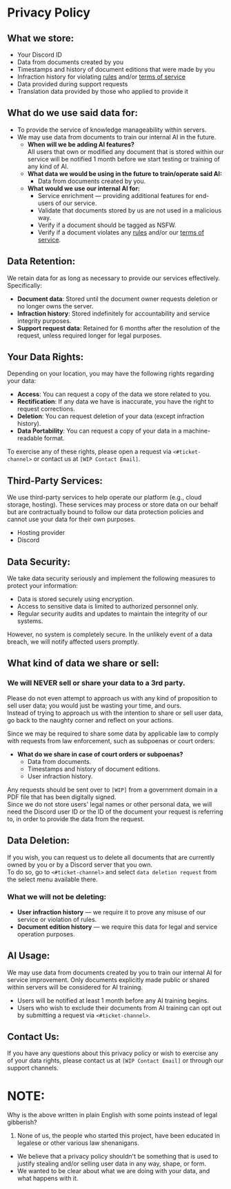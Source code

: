 # Privacy Policy

## What we store:
- Your Discord ID
- Data from documents created by you
- Timestamps and history of document editions that were made by you
- Infraction history for violating [rules](https://github.com/Compendium-Discord-Bot/Leagal-Stuff-We-Are-Required-To-Share/blob/main/Rules.md) and/or [terms of service](https://github.com/Compendium-Discord-Bot/Leagal-Stuff-We-Are-Required-To-Share/blob/main/Terms-of-Service.md)
- Data provided during support requests
- Translation data provided by those who applied to provide it

## What do we use said data for:
- To provide the service of knowledge manageability within servers.
- We may use data from documents to train our internal AI in the future.
   - **When will we be adding AI features?**  
      All users that own or modified any document that is stored within our service will be notified 1 month before we start testing or training of any kind of AI.
   - **What data we would be using in the future to train/operate said AI:**  
      - Data from documents created by you.
   - **What would we use our internal AI for:**  
      - Service enrichment — providing additional features for end-users of our service.
      - Validate that documents stored by us are not used in a malicious way.
      - Verify if a document should be tagged as NSFW.
      - Verify if a document violates any [rules](https://github.com/Compendium-Discord-Bot/Leagal-Stuff-We-Are-Required-To-Share/blob/main/Rules.md) and/or our [terms of service](https://github.com/Compendium-Discord-Bot/Leagal-Stuff-We-Are-Required-To-Share/blob/main/Terms-of-Service.md).

## Data Retention:
We retain data for as long as necessary to provide our services effectively. Specifically:
- **Document data**: Stored until the document owner requests deletion or no longer owns the server.
- **Infraction history**: Stored indefinitely for accountability and service integrity purposes.
- **Support request data**: Retained for 6 months after the resolution of the request, unless required longer for legal purposes.

## Your Data Rights:
Depending on your location, you may have the following rights regarding your data:
- **Access**: You can request a copy of the data we store related to you.
- **Rectification**: If any data we have is inaccurate, you have the right to request corrections.
- **Deletion**: You can request deletion of your data (except infraction history).
- **Data Portability**: You can request a copy of your data in a machine-readable format.

To exercise any of these rights, please open a request via `<#ticket-channel>` or contact us at `[WIP Contact Email]`.

## Third-Party Services:
We use third-party services to help operate our platform (e.g., cloud storage, hosting). These services may process or store data on our behalf but are contractually bound to follow our data protection policies and cannot use your data for their own purposes.
- Hosting provider
- Discord

## Data Security:
We take data security seriously and implement the following measures to protect your information:
- Data is stored securely using encryption.
- Access to sensitive data is limited to authorized personnel only.
- Regular security audits and updates to maintain the integrity of our systems.  

However, no system is completely secure. In the unlikely event of a data breach, we will notify affected users promptly.

## What kind of data we share or sell:
### We will NEVER sell or share your data to a 3rd party.
Please do not even attempt to approach us with any kind of proposition to sell user data; you would just be wasting your time, and ours.  
Instead of trying to approach us with the intention to share or sell user data, go back to the naughty corner and reflect on your actions.

Since we may be required to share some data by applicable law to comply with requests from law enforcement, such as subpoenas or court orders:
- **What do we share in case of court orders or subpoenas?**
   - Data from documents.
   - Timestamps and history of document editions.
   - User infraction history.

Any requests should be sent over to `[WIP]` from a government domain in a PDF file that has been digitally signed.  
Since we do not store users' legal names or other personal data, we will need the Discord user ID or the ID of the document your request is referring to, in order to provide the data from the request.

## Data Deletion:
If you wish, you can request us to delete all documents that are currently owned by you or by a Discord server that you own.  
To do so, go to `<#ticket-channel>` and select `data deletion request` from the select menu available there.

### What we will not be deleting:
- **User infraction history** — we require it to prove any misuse of our service or violation of rules.
- **Document edition history** — we require this data for legal and service operation purposes.

## AI Usage:
We may use data from documents created by you to train our internal AI for service improvement. Only documents explicitly made public or shared within servers will be considered for AI training.
- Users will be notified at least 1 month before any AI training begins.
- Users who wish to exclude their documents from AI training can opt out by submitting a request via `<#ticket-channel>`.

## Contact Us:
If you have any questions about this privacy policy or wish to exercise any of your data rights, please contact us at `[WIP Contact Email]` or through our support channels.

# NOTE:
Why is the above written in plain English with some points instead of legal gibberish?
1. None of us, the people who started this project, have been educated in legalese or other various law shenanigans.
- We believe that a privacy policy shouldn't be something that is used to justify stealing and/or selling user data in any way, shape, or form.
- We wanted to be clear about what we are doing with your data, and what happens with it.
